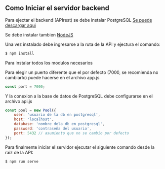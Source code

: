 ## Como Iniciar el servidor backend
Para ejectar el backend (APIrest) se debe instalar PostgreSQL [Se puede descargar aqui](https://www.enterprisedb.com/downloads/postgres-postgresql-downloads)

Se debe instalar tambien [NodeJS](https://nodejs.org/es/download/)

Una vez instalado debe ingresarse a la ruta de la API y ejectura el comando: 

```bash
$ npm install
```
Para instalar todos los modulos necesarios

Para elegir un puerto diferente que el por defecto (7000, se recomienda no cambiarlo) puede hacerse en el archivo app.js

```javascript
const port = 7000;
```

Y la conexion a la base de datos de PostgreSQL debe configurarse en el archivo api.js

```javascript
const pool = new Pool({
    user: 'usuario de la db en postgresql',
    host: 'localhost',
    database: 'nombre dela db en postgresql',
    password: 'contraseña del usuario',
    port: 5432 // asumiento que no se cambio por defecto
});
```

Para finalmente iniciar el servidor ejecutar el siguiente comando desde la raiz de la API:

```bash
$ npm run serve
```